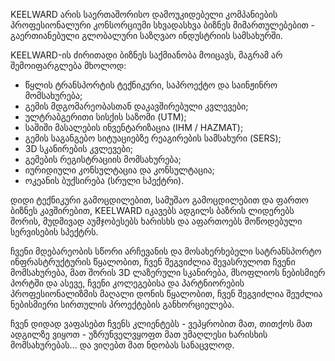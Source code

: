 KEELWARD არის საერთაშორისო დამოუკიდებელი კომპანიების პროფესიონალური კონსორციუმი სხვადასხვა ბიზნეს მიმართულებებით - გაერთიანებული გლობალური საზღვაო ინდუსტრიის სამსახურში.

KEELWARD-ის ძირითადი ბიზნეს საქმიანობა მოიცავს, მაგრამ არ შემოიფარგლება მხოლოდ:

-  წყლის ტრანსპორტის ტექნიკური, საპროექტო და საინჟინრო მომსახურება;
-  გემის მდგომარეობასთან დაკავშირებული კვლევები;
-  ულტრაბგერითი სისქის საზომი (UTM);
-  საშიში მასალების ინვენტარიზაცია (IHM / HAZMAT);
-  გემის საგანგებო სიტუაციებზე რეაგირების სამსახური (SERS);
-  3D სკანირების კვლევები;
-  გემების რეგისტრაციის მომსახურება;
-  იურიდიული კონსულტაცია და კონსულტაცია;
-  ოკეანის ბუქსირება (სრული სპექტრი).

დიდი ტექნიკური გამოცდილებით, სამუშაო გამოცდილებით და ფართო ბიზნეს კავშირებით, KEELWARD იკავებს ადგილს ბაზრის ლიდერებს შორის, მუდმივად აუმჯობესებს ხარისხს და აფართოებს მოწოდებული სერვისების სპექტრს.

ჩვენი მდებარეობის სწორი არჩევანის და მოსახერხებელი სატრანსპორტო ინფრასტრუქტურის წყალობით, ჩვენ შეგვიძლია შევასრულოთ ჩვენი მომსახურება, მათ შორის 3D ლაზერული სკანირება, მსოფლიოს ნებისმიერ პორტში და ასევე, ჩვენი კოლეგებისა და პარტნიორების პროფესიონალიზმის მაღალი დონის წყალობით, ჩვენ შეგვიძლია შეუძლია ნებისმიერი სირთულის პროექტების განხორციელება.

ჩვენ დიდად ვაფასებთ ჩვენს კლიენტებს - ვეპყრობით მათ, თითქოს მათ ადგილზე ვიყოთ - უზრუნველვყოფთ მათ უმაღლესი ხარისხის მომსახურებას... და ვიღებთ მათ ნდობას სანაცვლოდ.
